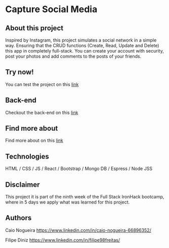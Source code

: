 # Capture Social Media


## About this project

Inspired by Instagram, this project simulates a social network in a simple way. Ensuring that the CRUD functions (Create, Read, Update and Delete) this app in completely full-stack. You can create your account with security, post your photos and add comments to the posts of your friends. 

## Try now!

You can test the project on this [link](https://captureapp.netlify.app/)

## Back-end

Checkout the back-end on this [link](https://github.com/Nogueira998/capture-server)

## Find more about

Find more about on this [link]()

## Technologies

HTML / CSS / JS / React / Bootstrap / Mongo DB / Espress / Node JSS

## Disclaimer

This project it is part of the ninth week of the Full Stack IronHack bootcamp, where in 5 days we apply what was learned for this project.

## Authors

Caio Nogueira 
https://www.linkedin.com/in/caio-nogueira-66896352/

Filipe Diniz 
https://www.linkedin.com/in/filipe98freitas/

